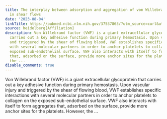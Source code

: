 ```yaml
---
title: The interplay between adsorption and aggregation of von Willebrand factor chains
  in shear flows
date: '2023-08-04'
linkTitle: https://pubmed.ncbi.nlm.nih.gov/37537863/?utm_source=curl&utm_medium=rss&utm_campaign=pubmed-2&utm_content=1FakS-2QOkCT8HsMOQP1bCRQ4YzyumYOmxmF0moLsQ3dFB1E9V&fc=20220326224207&ff=20230804180814&v=2.17.9.post6+86293ac
source: heidelberg[Affiliation]
description: Von Willebrand factor (VWF) is a giant extracellular glycoprotein that
  carries out a key adhesive function during primary hemostasis. Upon vascular injury
  and triggered by the shear of flowing blood, VWF establishes specific interactions
  with several molecular partners in order to anchor platelets to collagen on the
  exposed sub-endothelial surface. VWF also interacts with itself to form aggregates
  that, adsorbed on the surface, provide more anchor sites for the platelets. However,
  the ...
disable_comments: true
---
```

Von Willebrand factor (VWF) is a giant extracellular glycoprotein that carries out a key adhesive function during primary hemostasis. Upon vascular injury and triggered by the shear of flowing blood, VWF establishes specific interactions with several molecular partners in order to anchor platelets to collagen on the exposed sub-endothelial surface. VWF also interacts with itself to form aggregates that, adsorbed on the surface, provide more anchor sites for the platelets. However, the ...